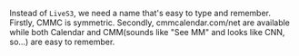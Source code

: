 Instead of `LiveS3`, we need a name that's easy to type and remember. Firstly, CMMC is symmetric. Secondly, cmmcalendar.com/net are available while both Calendar and CMM(sounds like "See MM" and looks like CNN, so...) are easy to remember.